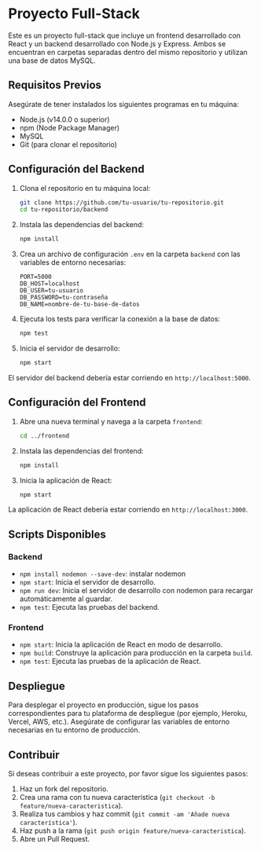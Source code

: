 # Proyecto Full-Stack

Este es un proyecto full-stack que incluye un frontend desarrollado con React y un backend desarrollado con Node.js y Express. Ambos se encuentran en carpetas separadas dentro del mismo repositorio y utilizan una base de datos MySQL.


## Requisitos Previos

Asegúrate de tener instalados los siguientes programas en tu máquina:

- Node.js (v14.0.0 o superior)
- npm (Node Package Manager)
- MySQL
- Git (para clonar el repositorio)

## Configuración del Backend

1. Clona el repositorio en tu máquina local:
    ```sh
    git clone https://github.com/tu-usuario/tu-repositorio.git
    cd tu-repositorio/backend
    ```

2. Instala las dependencias del backend:
    ```sh
    npm install
    ```

3. Crea un archivo de configuración `.env` en la carpeta `backend` con las variables de entorno necesarias:
    ```env
    PORT=5000
    DB_HOST=localhost
    DB_USER=tu-usuario
    DB_PASSWORD=tu-contraseña
    DB_NAME=nombre-de-tu-base-de-datos
    ```

4. Ejecuta los tests para verificar la conexión a la base de datos:
    ```sh
    npm test
    ```

5. Inicia el servidor de desarrollo:
    ```sh
    npm start
    ```

El servidor del backend debería estar corriendo en `http://localhost:5000`.

## Configuración del Frontend

1. Abre una nueva terminal y navega a la carpeta `frontend`:
    ```sh
    cd ../frontend
    ```

2. Instala las dependencias del frontend:
    ```sh
    npm install
    ```

3. Inicia la aplicación de React:
    ```sh
    npm start
    ```

La aplicación de React debería estar corriendo en `http://localhost:3000`.

## Scripts Disponibles

### Backend
- `npm install nodemon --save-dev`: instalar nodemon
- `npm start`: Inicia el servidor de desarrollo.
- `npm run dev`: Inicia el servidor de desarrollo con nodemon para recargar automáticamente al guardar.
- `npm test`: Ejecuta las pruebas del backend.

### Frontend

- `npm start`: Inicia la aplicación de React en modo de desarrollo.
- `npm build`: Construye la aplicación para producción en la carpeta `build`.
- `npm test`: Ejecuta las pruebas de la aplicación de React.

## Despliegue

Para desplegar el proyecto en producción, sigue los pasos correspondientes para tu plataforma de despliegue (por ejemplo, Heroku, Vercel, AWS, etc.). Asegúrate de configurar las variables de entorno necesarias en tu entorno de producción.

## Contribuir

Si deseas contribuir a este proyecto, por favor sigue los siguientes pasos:

1. Haz un fork del repositorio.
2. Crea una rama con tu nueva característica (`git checkout -b feature/nueva-caracteristica`).
3. Realiza tus cambios y haz commit (`git commit -am 'Añade nueva característica'`).
4. Haz push a la rama (`git push origin feature/nueva-caracteristica`).
5. Abre un Pull Request.
